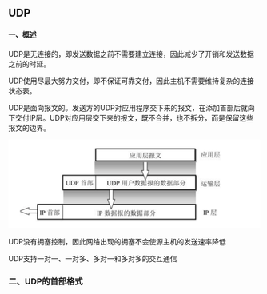 ## UDP

#### 一、概述

UDP是无连接的，即发送数据之前不需要建立连接，因此减少了开销和发送数据之前的时延。

UDP使用尽最大努力交付，即不保证可靠交付，因此主机不需要维持复杂的连接状态表。

UDP是面向报文的。发送方的UDP对应用程序交下来的报文，在添加首部后就向下交付IP层。UDP对应用层交下来的报文，既不合并，也不拆分，而是保留这些报文的边界。

<center><img alt="" width=600px  hight=200px  src="./../../img/udp面向报文.png"/></center>

UDP没有拥塞控制，因此网络出现的拥塞不会使源主机的发送速率降低

 UDP支持一对一、一对多、多对一和多对多的交互通信

### 二、UDP的首部格式




